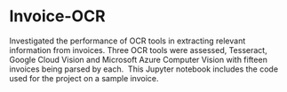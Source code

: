 # Invoice-OCR

Investigated the performance of OCR tools in extracting relevant information from invoices. Three OCR tools were assessed, Tesseract, Google Cloud Vision and Microsoft Azure Computer Vision with fifteen invoices being parsed by each.  This Jupyter notebook includes the code used for the project on a sample invoice. 
